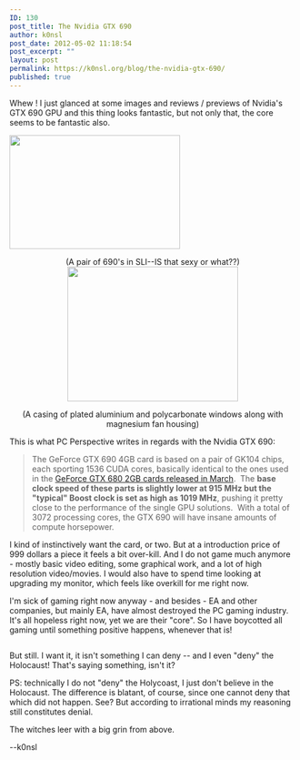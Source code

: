 ```yaml
---
ID: 130
post_title: The Nvidia GTX 690
author: k0nsl
post_date: 2012-05-02 11:18:54
post_excerpt: ""
layout: post
permalink: https://k0nsl.org/blog/the-nvidia-gtx-690/
published: true
---
```

Whew ! I just glanced at some images and reviews / previews of Nvidia's GTX 690 GPU and this thing looks fantastic, but not only that, the core seems to be fantastic also.

<a href="http://k0nsl.org/blog/wp-content/uploads/2012/05/GTX_690_SLI-k0nsl.jpg"><img class="aligncenter size-medium wp-image-131" title="GTX_690_SLI-k0nsl" src="http://k0nsl.org/blog/wp-content/uploads/2012/05/GTX_690_SLI-k0nsl-300x200.jpg" alt="" width="300" height="200" /></a>
<p style="text-align: center;">(A pair of 690's in SLI--IS that sexy or what??)
<a href="http://k0nsl.org/blog/wp-content/uploads/2012/05/Nvidia1-Geforce-690-k0nsl.jpg"><img class="aligncenter size-medium wp-image-132" title="Nvidia1-Geforce-690-k0nsl" src="http://k0nsl.org/blog/wp-content/uploads/2012/05/Nvidia1-Geforce-690-k0nsl-300x237.jpg" alt="" width="300" height="237" /></a></p>
<p style="text-align: center;">(A casing of plated aluminium and polycarbonate windows along with magnesium fan housing)</p>
This is what PC Perspective writes in regards with the Nvidia GTX 690:
<blockquote>The GeForce GTX 690 4GB card is based on a pair of GK104 chips, each sporting 1536 CUDA cores, basically identical to the ones used in the <a href="http://www.pcper.com/reviews/Graphics-Cards/NVIDIA-GeForce-GTX-680-2GB-Graphics-Card-Review-Kepler-Motion">GeForce GTX 680 2GB cards released in March</a>.  The <strong>base clock speed of these parts is slightly lower at 915 MHz but the "typical" Boost clock is set as high as 1019 MHz</strong>, pushing it pretty close to the performance of the single GPU solutions.  With a total of 3072 processing cores, the GTX 690 will have insane amounts of compute horsepower.</blockquote>
I kind of instinctively want the card, or two. But at a introduction price of 999 dollars a piece it feels a bit over-kill. And I do not game much anymore - mostly basic video editing, some graphical work, and a lot of high resolution video/movies. I would also have to spend time looking at upgrading my monitor, which feels like overkill for me right now.

I'm sick of gaming right now anyway - and besides - EA and other companies, but mainly EA, have almost destroyed the PC gaming industry. It's all hopeless right now, yet we are their "core". So I have boycotted all gaming until something positive happens, whenever that is!

<img class="wpml_ico" src="http://k0nsl.org/blog/wp-content/plugins/wp-monalisa/icons/rant.gif" alt="" />

But still. I want it, it isn't something I can deny -- and I even "deny" the Holocaust! That's saying something, isn't it?

PS: technically I do not "deny" the Holycoast, I just don't believe in the Holocaust. The difference is blatant, of course, since one cannot deny that which did not happen. See? But according to irrational minds my reasoning still constitutes denial.

The witches leer with a big grin from above.

--k0nsl
